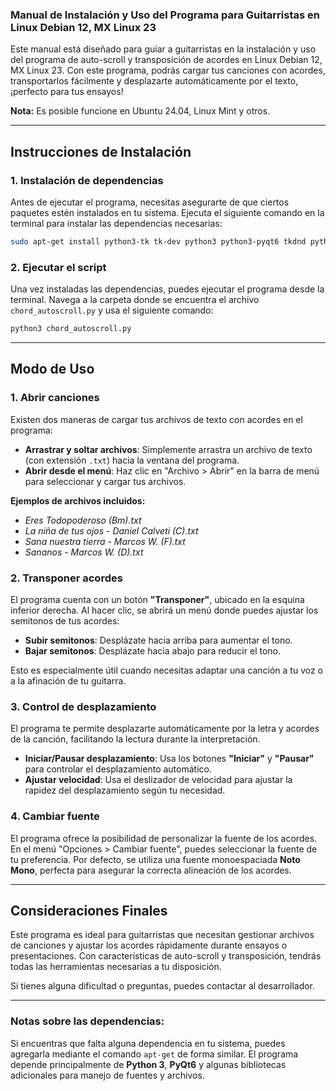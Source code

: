 ### Manual de Instalación y Uso del Programa para Guitarristas en Linux Debian 12, MX Linux 23

Este manual está diseñado para guiar a guitarristas en la instalación y uso del programa de auto-scroll y transposición de acordes en Linux Debian 12, MX Linux 23. Con este programa, podrás cargar tus canciones con acordes, transportarlos fácilmente y desplazarte automáticamente por el texto, ¡perfecto para tus ensayos!

**Nota:** Es posible funcione en Ubuntu 24.04, Linux Mint y otros.

---

## **Instrucciones de Instalación**

### 1. **Instalación de dependencias**
Antes de ejecutar el programa, necesitas asegurarte de que ciertos paquetes estén instalados en tu sistema. Ejecuta el siguiente comando en la terminal para instalar las dependencias necesarias:

```bash
sudo apt-get install python3-tk tk-dev python3 python3-pyqt6 tkdnd python3-mpmath python3-simplejson python3-all-dev fonts-noto-mono
```

### 2. **Ejecutar el script**
Una vez instaladas las dependencias, puedes ejecutar el programa desde la terminal. Navega a la carpeta donde se encuentra el archivo `chord_autoscroll.py` y usa el siguiente comando:

```bash
python3 chord_autoscroll.py
```

---

## **Modo de Uso**

### 1. **Abrir canciones**
Existen dos maneras de cargar tus archivos de texto con acordes en el programa:
- **Arrastrar y soltar archivos**: Simplemente arrastra un archivo de texto (con extensión `.txt`) hacia la ventana del programa.
- **Abrir desde el menú**: Haz clic en "Archivo > Abrir" en la barra de menú para seleccionar y cargar tus archivos.

**Ejemplos de archivos incluidos:**
- *Eres Todopoderoso (Bm).txt*
- *La niña de tus ojos - Daniel Calveti (C).txt*
- *Sana nuestra tierra - Marcos W. (F).txt*
- *Sananos - Marcos W. (D).txt*

### 2. **Transponer acordes**
El programa cuenta con un botón **"Transponer"**, ubicado en la esquina inferior derecha. Al hacer clic, se abrirá un menú donde puedes ajustar los semitonos de tus acordes:
- **Subir semitonos**: Desplázate hacia arriba para aumentar el tono.
- **Bajar semitonos**: Desplázate hacia abajo para reducir el tono.

Esto es especialmente útil cuando necesitas adaptar una canción a tu voz o a la afinación de tu guitarra.

### 3. **Control de desplazamiento**
El programa te permite desplazarte automáticamente por la letra y acordes de la canción, facilitando la lectura durante la interpretación.

- **Iniciar/Pausar desplazamiento**: Usa los botones **"Iniciar"** y **"Pausar"** para controlar el desplazamiento automático.
- **Ajustar velocidad**: Usa el deslizador de velocidad para ajustar la rapidez del desplazamiento según tu necesidad.

### 4. **Cambiar fuente**
El programa ofrece la posibilidad de personalizar la fuente de los acordes. En el menú "Opciones > Cambiar fuente", puedes seleccionar la fuente de tu preferencia. Por defecto, se utiliza una fuente monoespaciada **Noto Mono**, perfecta para asegurar la correcta alineación de los acordes.

---

## **Consideraciones Finales**
Este programa es ideal para guitarristas que necesitan gestionar archivos de canciones y ajustar los acordes rápidamente durante ensayos o presentaciones. Con características de auto-scroll y transposición, tendrás todas las herramientas necesarias a tu disposición.

Si tienes alguna dificultad o preguntas, puedes contactar al desarrollador.

---

### **Notas sobre las dependencias:**

Si encuentras que falta alguna dependencia en tu sistema, puedes agregarla mediante el comando `apt-get` de forma similar. El programa depende principalmente de **Python 3**, **PyQt6** y algunas bibliotecas adicionales para manejo de fuentes y archivos.
